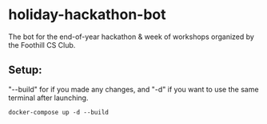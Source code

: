 # holiday-hackathon-bot
The bot for the end-of-year hackathon &amp; week of workshops organized by the Foothill CS Club.

## Setup:
"--build" for if you made any changes, and "-d" if you want to use the same terminal after launching.
```shell
docker-compose up -d --build
```
